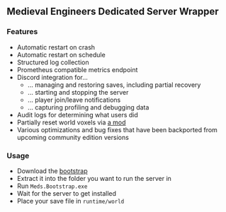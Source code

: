## Medieval Engineers Dedicated Server Wrapper

### Features
- Automatic restart on crash
- Automatic restart on schedule
- Structured log collection
- Prometheus compatible metrics endpoint
- Discord integration for...
  - ... managing and restoring saves, including partial recovery
  - ... starting and stopping the server
  - ... player join/leave notifications
  - ... capturing profiling and debugging data
- Audit logs for determining what users did
- Partially reset world voxels via [a mod](https://steamcommunity.com/sharedfiles/filedetails/?id=2975680569)
- Various optimizations and bug fixes that have been backported from upcoming community edition versions

### Usage
- Download the [bootstrap](http://storage.googleapis.com/meds-dist/refs/heads/main/bootstrap.zip)
- Extract it into the folder you want to run the server in
- Run `Meds.Bootstrap.exe`
- Wait for the server to get installed
- Place your save file in `runtime/world`
